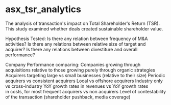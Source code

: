 # asx_tsr_analytics
The analysis of transaction's impact on Total Shareholder's Return (TSR). This study examined whether deals created sustainable shareholder value.

Hypothesis Tested:
Is there any relation between frequency of M&A activities?
Is there any relations between relative size of target and acquirer?
Is there any relations between divestiture and overall performance?

Company Performance comparing:
Companies growing through acquisitions relative to those growing purely through organic strategies 
Acquirers targeting large vs small businesses (relative to their size)
Periodic acquirers vs consistent acquirers 
Local vs offshore acquirers 
Industry only vs cross-industry
YoY growth rates in revenues vs YoY growth rates in costs, for most frequent acquirers vs non acquirers
Level of contestability of the transaction (shareholder pushback, media coverage)

